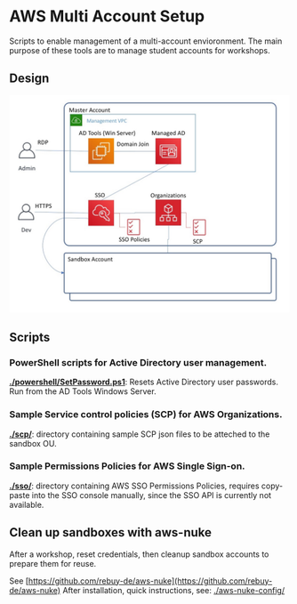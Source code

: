 # AWS Multi Account Setup 

Scripts to enable management of a multi-account envioronment. 
The main purpose of these tools are to manage student accounts for workshops.

## Design

![Multi-account architecture](doc/MultiAccount.jpg) 

## Scripts

### PowerShell scripts for Active Directory user management.

**[./powershell/SetPassword.ps1](./powershell/SetPassword.ps1)**: Resets Active Directory user passwords. Run from the AD Tools Windows Server.

### Sample Service control policies (SCP) for AWS Organizations.

**[./scp/](./scp/)**: directory containing sample SCP json files to be atteched to the sandbox OU.

### Sample Permissions Policies for AWS Single Sign-on. 

**[./sso/](./sso/)**: directory containing AWS SSO Permissions Policies, requires copy-paste into the SSO console manually, since the SSO API is currently not available. 

## Clean up sandboxes with aws-nuke

After a workshop, reset credentials, then cleanup sandbox accounts to prepare them for reuse. 

See [https://github.com/rebuy-de/aws-nuke](https://github.com/rebuy-de/aws-nuke)
After installation, quick instructions, see: [./aws-nuke-config/](./aws-nuke-config/)



